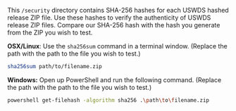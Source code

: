 This `/security` directory contains SHA-256 hashes for each USWDS hashed release ZIP file. Use these hashes to verify the authenticity of USWDS release ZIP files. Compare our SHA-256 hash with the hash you generate from the ZIP you wish to test.

**OSX/Linux**: Use the `sha256sum` command in a terminal window. (Replace the path with the path to the file you wish to test.)

```bash
sha256sum path/to/filename.zip
```

**Windows:** Open up PowerShell and run the following command. (Replace the path with the path to the file you wish to test.)

```bash
powershell get-filehash -algorithm sha256 .\path\to\filename.zip
```
